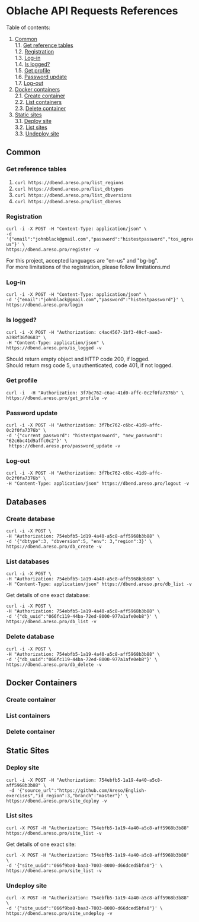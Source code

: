 # Oblache API Requests References

Table of contents:  
1. [Common](#common)  
1.1. [Get reference tables](#get-reference-tables)   
1.2. [Registration](###Registration)  
1.3. [Log-in](#log-in)  
1.4. [Is logged?](#is-logged)  
1.5. [Get profile](#get-profile)  
1.6. [Password update](#password-update)  
1.7. [Log-out](#log-out)  
2. [Docker containers](#docker-containers)  
2.1. [Create container](#create-container)  
2.2. [List containers](#list-containers)  
2.3. [Delete container](#delete-container)  
3. [Static sites](#static-sites)  
3.1. [Deploy site](#deploy-site)  
3.2. [List sites](#list-sites)  
3.3. [Undeploy site](#undeploy-site)  
## Common
### Get reference tables
1. `curl https://dbend.areso.pro/list_regions`
2. `curl https://dbend.areso.pro/list_dbtypes`
3. `curl https://dbend.areso.pro/list_dbversions`
4. `curl https://dbend.areso.pro/list_dbenvs`

### Registration
```
curl -i -X POST -H "Content-Type: application/json" \
-d '{"email":"johnblack@gmail.com","password":"histestpassword","tos_agree":true,"language":"en-us"}' \
https://dbend.areso.pro/register -v
```
For this project, accepted languages are "en-us" and "bg-bg".  
For more limitations of the registration, please follow limitations.md  

### Log-in
```
curl -i -X POST -H "Content-Type: application/json" \
-d '{"email":"johnblack@gmail.com","password":"histestpassword"}' \
https://dbend.areso.pro/login
```

### Is logged?
```
curl -i -X POST -H "Authorization: c4ac4567-1bf3-49cf-aae3-a398f36f0683" \
-H "Content-Type: application/json" \
https://dbend.areso.pro/is_logged -v
```
Should return empty object and HTTP code 200, if logged.  
Should return msg code 5, unauthenticated, code 401, if not logged.   

### Get profile

```
curl -i  -H "Authorization: 3f7bc762-c6ac-41d0-affc-0c2f0fa7376b" \
https://dbend.areso.pro/get_profile -v
```

### Password update
```
curl -i -X POST -H "Authorization: 3f7bc762-c6bc-41d9-affc-0c2f0fa7376b" \
-d '{"current_password": "histestpassword", "new_password": "62c6bc41d9affc0c2"}' \
 https://dbend.areso.pro/password_update -v
```

### Log-out
```
curl -i -X POST -H "Authorization: 3f7bc762-c6bc-41d9-affc-0c2f0fa7376b" \
-H "Content-Type: application/json" https://dbend.areso.pro/logout -v
```

## Databases

### Create database
```
curl -i -X POST \
-H "Authorization: 754ebfb5-1d19-4a40-a5c8-aff5968b3b88" \
-d '{"dbtype":3, "dbversion":5, "env": 3,"region":3}' \
https://dbend.areso.pro/db_create -v
```
### List databases
```
curl -i -X POST \
-H "Authorization: 754ebfb5-1a19-4a40-a5c8-aff5968b3b88" \
-H "Content-Type: application/json" https://dbend.areso.pro/db_list -v
```
Get details of one exact database:  
```
curl -i -X POST \
-H "Authorization: 754ebfb5-1a19-4a40-a5c8-aff5968b3b88" \
-d '{"db_uuid":"066fc119-44ba-72ed-8000-977a1afe0eb8"}' \
https://dbend.areso.pro/db_list -v
```
### Delete database
```
curl -i -X POST \
-H "Authorization: 754ebfb5-1a19-4a40-a5c8-aff5968b3b88" \
-d '{"db_uuid":"066fc119-44ba-72ed-8000-977a1afe0eb8"}' \
https://dbend.areso.pro/db_delete -v
```
## Docker Containers

### Create container

### List containers

### Delete container

## Static Sites

### Deploy site
```
curl -i -X POST -H "Authorization: 754ebfb5-1a19-4a40-a5c8-aff5968b3b88" \
 -d '{"source_url":"https://github.com/Areso/English-exercises","id_region":3,"branch":"master"}' \
https://dbend.areso.pro/site_deploy -v
```
### List sites
```
curl -X POST -H "Authorization: 754ebfb5-1a19-4a40-a5c8-aff5968b3b88" https://dbend.areso.pro/site_list -v
```
Get details of one exact site:  
```
curl -X POST -H "Authorization: 754ebfb5-1a19-4a40-a5c8-aff5968b3b88" \
-d '{"site_uuid":"066f9ba0-baa3-7003-8000-d66dced5bfa0"}' \
https://dbend.areso.pro/site_list -v
```
### Undeploy site
```
curl -X POST -H "Authorization: 754ebfb5-1a19-4a40-a5c8-aff5968b3b88" \
-d '{"site_uuid":"066f9ba0-baa3-7003-8000-d66dced5bfa0"}' \
https://dbend.areso.pro/site_undeploy -v
```